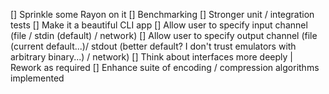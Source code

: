 [] Sprinkle some Rayon on it
[] Benchmarking
[] Stronger unit / integration tests
[] Make it a beautiful CLI app
[] Allow user to specify input channel (file / stdin (default) / network)
[] Allow user to specify output channel (file (current default...)/ stdout (better default? I don't trust emulators with arbitrary binary...) / network)
[] Think about interfaces more deeply | Rework as required
[] Enhance suite of encoding / compression algorithms implemented
